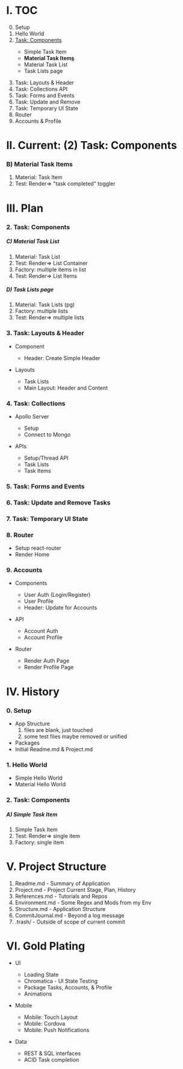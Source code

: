 # I. TOC
<ol start="0">
  <li>Setup</li>
  <li>Hello World</li>
  <li><u>Task: Components</u></li>
    <ul>
      <li>Simple Task Item</li>
      <li><strong>Material Task Item<u>s</u></strong></li>
      <li>Material Task List</li>
      <li>Task Lists page</li>
    </ul>
</ol>
<ol start="3">
  <li>Task: Layouts & Header</li>
  <li>Task: Collections API</li>
  <li>Task: Forms and Events</li>
  <li>Task: Update and Remove</li>
  <li>Task: Temporary UI State</li>
  <li>Router</li>
  <li>Accounts & Profile</li>
</ol>


# II. Current: (2) Task: Components
### B) Material Task Items
  1. Material:            Task Item
  1. Test: Render=>       "task completed" toggler


# III. Plan
### 2. Task: Components
##### C) Material Task List
  1. Material:            Task List
  1. Test: Render=>       List Container
  1. Factory:             multiple items in list
  1. Test: Render=>       List Items

##### D) Task Lists page
  1. Material:            Task Lists (pg)
  1. Factory:             multiple lists
  1. Test: Render=>       multiple lists

### 3. Task: Layouts & Header
* Component
  * Header: Create Simple Header

* Layouts
  * Task Lists
  * Main Layout: Header and Content

### 4. Task: Collections
* Apollo Server
  * Setup
  * Connect to Mongo

* APIs
  * Setup/Thread API
  * Task Lists
  * Task Items

### 5. Task: Forms and Events
### 6. Task: Update and Remove Tasks
### 7. Task: Temporary UI State

### 8. Router
* Setup react-router
* Render Home

### 9. Accounts
* Components
  * User Auth (Login/Register)
  * User Profile
  * Header: Update for Accounts

* API
  * Account Auth
  * Account Profile

* Router
  * Render Auth Page
  * Render Profile Page

# IV. History
### 0. Setup
* App Structure
  1. files are blank, just touched
  1. some test files maybe removed or unified
* Packages
* Initial Readme.md & Project.md

### 1. Hello World
* Simple Hello World
* Material Hello World

### 2. Task: Components
##### A) Simple Task Item
  1. Simple Task Item
  1. Test: Render=>     single item
  1. Factory:           single item


# V. Project Structure
1. Readme.md         - Summary of Application
1. Project.md        - Project Current Stage, Plan, History
1. References.md     - Tutorials and Repos
1. Environment.md    - Some Regex and Mods from my Env
1. Structure.md      - Application Structure
1. CommitJournal.md  - Beyond a log message
1. .trash/           - Outside of scope of current commit


# VI. Gold Plating
* UI
  * Loading State
  * Chromatica - UI State Testing
  * Package Tasks, Accounts, & Profile
  * Animations

* Mobile
  * Mobile: Touch Layout
  * Mobile: Cordova
  * Mobile: Push Notifications

* Data
  * REST & SQL interfaces
  * ACID Task completion
